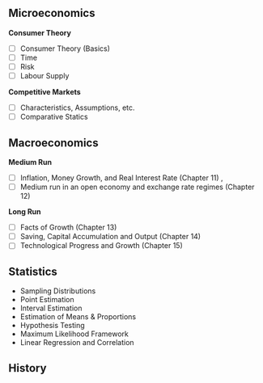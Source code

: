 ## Microeconomics

**Consumer Theory**
- [ ] Consumer Theory (Basics)
- [ ] Time
- [ ] Risk 
- [ ] Labour Supply

**Competitive Markets**
- [ ] Characteristics, Assumptions, etc.
- [ ] Comparative Statics

## Macroeconomics

**Medium Run**
- [ ] Inflation, Money Growth, and Real Interest Rate (Chapter 11)
,
- [ ] Medium run in an open economy and exchange rate regimes (Chapter 12)

**Long Run**
- [ ]  Facts of Growth (Chapter 13)
- [ ] Saving, Capital Accumulation and Output (Chapter 14) 
- [ ] Technological Progress and Growth (Chapter 15)

## Statistics

- Sampling Distributions
- Point Estimation
- Interval Estimation 
- Estimation of Means & Proportions 
- Hypothesis Testing
- Maximum Likelihood Framework 
- Linear Regression and Correlation

## History
